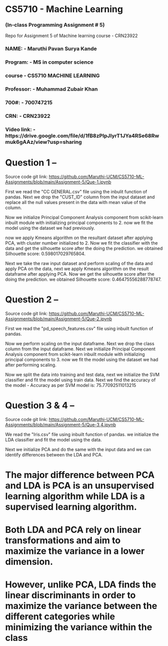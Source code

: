 # CS5710 - Machine Learning 
<h3> (In-class Programming Assignment # 5) </h3>
Repo for Assignment 5 of Machine learning course - CRN23922



<h3>
NAME: - Maruthi Pavan Surya Kande
</h3>
<h3>
Program: - MS in computer science
</h3>
<h3>
course - CS5710 MACHINE LEARNING
</h3>
<h3>
Professor: - Muhammad Zubair Khan
</h3>
<h3>
700#: - 700747215
</h3>
<h3>
CRN: - CRN23922
</h3>
<h3>
Video link: - https://drive.google.com/file/d/1fB8zPIpJlyrT1JYa4RSe68Rwmuk6gAAz/view?usp=sharing
</h3>


# Question 1 – 
Source code git link: https://github.com/Maruthi-UCM/CS5710-ML-Assignments/blob/main/Assignment-5/Que-1.ipynb

First we read the "CC GENERAL.csv" file using the inbulit function of pandas. Next we drop the "CUST_ID" column from the input dataset and replace all the null values present in the data with mean value of the column.

Now we initialize Principal Component Analysis component from scikit-learn inbuilt module with initializing principal components to 2. now we fit the model using the dataset we had previously.

now we apply Kmeans algorithm on the resultant dataset after applying PCA, with cluster number initialized to 2. Now we fit the classifier with the data and get the silhouette score after the doing the prediction. we obtained Silhouette score:  0.598017029765804.

Next we take the raw input dataset and perform scaling of the data and apply PCA on the data, next we apply Kmeans algorithm on the result dataframe after applying PCA. Now we get the silhouette score after the doing the prediction. 
we obtained Silhouette score: 0.46475556288778747.
 

# Question 2 – 
Source code git link: https://github.com/Maruthi-UCM/CS5710-ML-Assignments/blob/main/Assignment-5/Que-2.ipynb

First we read the "pd_speech_features.csv" file using inbuilt function of pandas. 

Now we perform scaling on the input dataframe. Next we drop the class column from the input dataframe. Next we initialize Principal Component Analysis component from scikit-learn inbuilt module with initializing principal components to 3. now we fit the model using the dataset we had after performing scaling.

Now we split the data into training and test data, next we initialize the SVM classifier and fit the model using train data. Next we find the accuracy of the model -  Accuracy as per SVM model is: 75.77092511013215


# Question 3 & 4 – 
Source code git link: https://github.com/Maruthi-UCM/CS5710-ML-Assignments/blob/main/Assignment-5/Que-3,4.ipynb

We read the "Iris.csv" file using inbuilt function of pandas. we initialize the LDA classifier and fit the model using the data.

Next we initialize PCA and do the same with the input data and we can identify differences between the LDA and PCA.

# The major difference between PCA and LDA is PCA is an unsupervised learning algorithm while LDA is a supervised learning algorithm. 
# Both LDA and PCA rely on linear transformations and aim to maximize the variance in a lower dimension. 
# However, unlike PCA, LDA finds the linear discriminants in order to maximize the variance between the different categories while minimizing the variance within the class